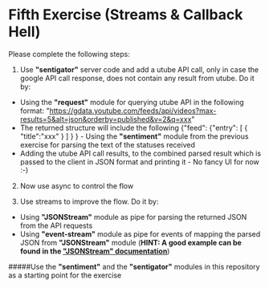 Fifth Exercise (Streams & Callback Hell)
=================================================

Please complete the following steps:

1. Use **"sentigator"** server code and add a utube API call, only in case the google API call response, does not contain any result from utube. Do it by:
 * Using the **"request"** module for querying utube API in the following format: "https://gdata.youtube.com/feeds/api/videos?max-results=5&alt=json&orderby=published&v=2&q=xxx"
 * The returned structure will include the following {"feed": {"entry": [ { "title":"xxx" } ] } } - Using the **"sentiment"** module from the previous exercise for parsing the text of the statuses received
 * Adding the utube API call results, to the combined parsed result which is passed to the client in JSON format and printing it - No fancy UI for now :-)

2. Now use async to control the flow

3. Use streams to improve the flow. Do it by:
 * Using **"JSONStream"** module as pipe for parsing the returned JSON from the API requests
 * Using **"event-stream"** module as pipe for events of mapping the parsed JSON from **"JSONStream"** module (**HINT: A good example can be found in the ["JSONStream" documentation](https://github.com/dominictarr/JSONStream "JSONStream @ GitHub")**)

#####Use the **"sentiment"** and the **"sentigator"** modules in this repository as a starting point for the exercise